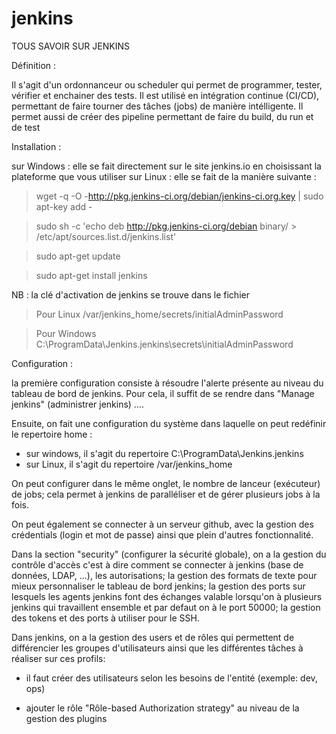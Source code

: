 # jenkins

TOUS SAVOIR SUR JENKINS

Définition : 

Il s'agit d'un ordonnanceur ou scheduler qui permet de programmer, tester, vérifier et enchainer des tests.
Il est utilisé en intégration continue (CI/CD), permettant de faire tourner des tâches (jobs) de manière intélligente.
Il permet aussi de créer des pipeline permettant de faire du build, du run et de test

Installation : 

sur Windows : elle se fait directement sur le site jenkins.io en choisissant la plateforme que vous utiliser
sur Linux : elle se fait de la manière suivante : 

  > wget -q -O -http://pkg.jenkins-ci.org/debian/jenkins-ci.org.key | sudo apt-key add -

  > sudo sh -c 'echo deb http://pkg.jenkins-ci.org/debian binary/ > /etc/apt/sources.list.d/jenkins.list'

  > sudo apt-get update

  > sudo apt-get install jenkins

NB : la clé d'activation de jenkins se trouve dans le fichier 

  > Pour Linux /var/jenkins_home/secrets/initialAdminPassword

  > Pour Windows C:\ProgramData\Jenkins\.jenkins\secrets\initialAdminPassword

Configuration :

la première configuration consiste à résoudre l'alerte présente au niveau du tableau de bord de jenkins.
Pour cela, il suffit de se rendre dans "Manage jenkins" (administrer jenkins) ....

Ensuite, on fait une configuration du système dans laquelle on peut redéfinir le repertoire home :

  - sur windows, il s'agit du repertoire C:\ProgramData\Jenkins\.jenkins
  - sur Linux, il s'agit du repertoire /var/jenkins_home

On peut configurer dans le même onglet, le nombre de lanceur (exécuteur) de jobs; cela permet à jenkins de paralléliser et de gérer plusieurs jobs à la fois.

On peut également se connecter à un serveur github, avec la gestion des crédentials (login et mot de passe) ainsi que plein d'autres fonctionnalité.

Dans la section "security" (configurer la sécurité globale), on a la gestion du contrôle d'accès c'est à dire comment se connecter à jenkins (base de données, LDAP, ...), les autorisations; la gestion des formats de texte pour mieux personnaliser le tableau de bord jenkins; la gestion des ports sur lesquels les agents jenkins font des échanges valable lorsqu'on à plusieurs jenkins qui travaillent ensemble et par defaut on à le port 50000; la gestion des tokens et des ports à utiliser pour le SSH.

Dans jenkins, on a la gestion des users et de rôles qui permettent de différencier les groupes d'utilisateurs ainsi que les différentes tâches à réaliser sur ces profils:

  - il faut créer des utilisateurs selon les besoins de l'entité (exemple: dev, ops)
  
  - ajouter le rôle "Rôle-based Authorization strategy" au niveau de la gestion des plugins
